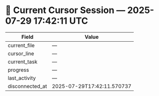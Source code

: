 # 📝 Current Cursor Session — 2025-07-29 17:42:11 UTC

| Field | Value |
|-------|-------|
| current_file | — |
| cursor_line | — |
| current_task | — |
| progress | — |
| last_activity | — |
| disconnected_at | 2025-07-29T17:42:11.570737 |
